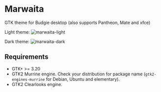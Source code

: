 # Marwaita
GTK theme for Budgie desktop (also supports Pantheon, Mate and xfce)

Light theme:
![marwaita-light](https://cdn.pling.com/img/2/c/d/3/40a9b35fee4bb72d00b7cec7bd9daaea8f09383155b78135902822581c06e00d538b.png)

Dark theme:
![marwaita-dark](https://cdn.pling.com/img/d/7/f/3/8c7031702b7d4620f91351d0861d3b728e7063619be4c46a3fe473b691bee80e5f9a.png)

## Requirements
- GTK+ >= 3.20
- GTK2 Murrine engine. Check your distribution for package name (`gtk2-engines-murrine` for Debian, Ubuntu and elementary).
- GTK2 Clearlooks engine. <!-- Unsure about this -->
